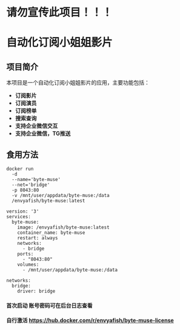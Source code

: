 # 请勿宣传此项目！！！
# 自动化订阅小姐姐影片

## 项目简介

本项目是一个自动化订阅小姐姐影片的应用，主要功能包括：
- **订阅影片**
- **订阅演员**
- **订阅榜单**
- **搜索查询**
- **支持企业微信交互**
- **支持企业微信，TG推送**
## 食用方法
```
docker run
  -d
  --name='byte-muse'
  --net='bridge'
  -p 8043:80
  -v /mnt/user/appdata/byte-muse:/data 
  /envyafish/byte-muse:latest
```

```
version: '3'
services:
  byte-muse:
    image: /envyafish/byte-muse:latest
    container_name: byte-muse
    restart: always
    networks:
      - bridge
    ports:
      - "8043:80"
    volumes:
      - /mnt/user/appdata/byte-muse:/data

networks:
  bridge:
    driver: bridge
```
#### 首次启动 账号密码可在后台日志查看
#### 自行激活 https://hub.docker.com/r/envyafish/byte-muse-license
